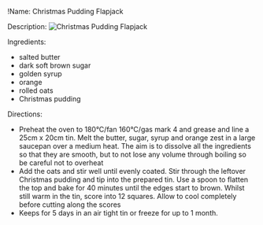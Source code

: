 !Name: Christmas Pudding Flapjack

Description:
![Christmas Pudding Flapjack](https://www.themealdb.com/images/media/meals/vvusxs1483907034.jpg "Christmas Pudding Flapjack")

Ingredients:
- salted butter
- dark soft brown sugar
- golden syrup
- orange
- rolled oats
- Christmas pudding

Directions:
- Preheat the oven to 180°C/fan 160°C/gas mark 4 and grease and line a 25cm x 20cm tin. Melt the butter, sugar, syrup and orange zest in a large saucepan over a medium heat. The aim is to dissolve all the ingredients so that they are smooth, but to not lose any volume through boiling so be careful not to overheat
- Add the oats and stir well until evenly coated. Stir through the leftover Christmas pudding and tip into the prepared tin. Use a spoon to flatten the top and bake for 40 minutes until the edges start to brown. Whilst still warm in the tin, score into 12 squares. Allow to cool completely before cutting along the scores
- Keeps for 5 days in an air tight tin or freeze for up to 1 month.

